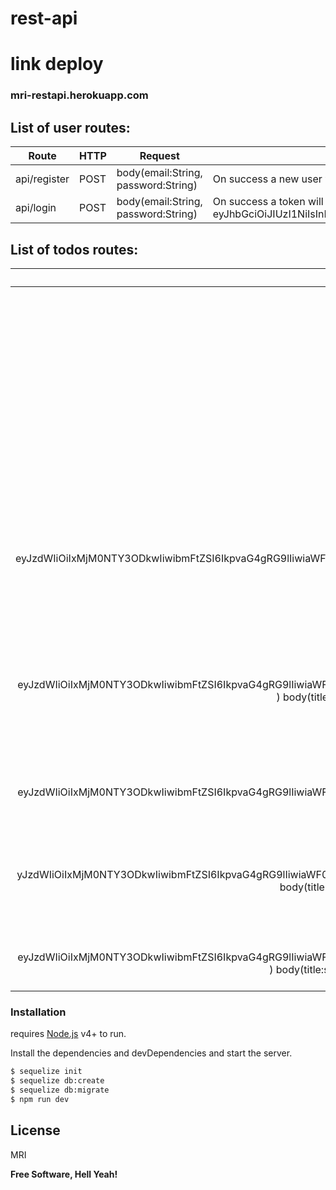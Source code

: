 # rest-api

# link deploy 
### mri-restapi.herokuapp.com
## List of user routes:

Route            | HTTP   | Request                     | Response
---------------- | ------ | --------------------------- | ----------------------------------------------------
api/register    | POST   | body(email:String, password:String) | On success a new user will be created in the                                                                    database, an error will be shown if fail
api/login       | POST   | body(email:String, password:String)       | On success a token will be generated in local                                                                   storage, an error will be shown if fail, example token: eyJhbGciOiJIUzI1NiIsInR5cCI6IkpXVCJ9.eyJzdWIiOiIxMjM0NTY3ODkwIiwibmFtZSI6IkpvaG4gRG9lIiwiaWF0IjoxNTE2MjM5MDIyfQ.SflKxwRJSMeKKF2QT4fwpMeJf36POk6yJV_adQssw5c

## List of todos routes:

|       ROUTE      	| HTTP   	| Request                                                                                                                                                                                                              	| REspond                                                                                                                                                                                                                                                                                                                                                                                                                                                                                                                      	| Description                              	|
|:----------------:	|--------	|----------------------------------------------------------------------------------------------------------------------------------------------------------------------------------------------------------------------	|------------------------------------------------------------------------------------------------------------------------------------------------------------------------------------------------------------------------------------------------------------------------------------------------------------------------------------------------------------------------------------------------------------------------------------------------------------------------------------------------------------------------------	|------------------------------------------	|
| `/api/todos`     	| GET    	| none                                                                                                                                                                                                                 	|   array of object from todos list  [     {         "id": <value id>,         "title": "<value title>",         "description":"<value description>",         "UserId": <value userid>,         "createdAt": "<value createdAt>",         "updatedAt": "<value updateAt>"     },     {         "id": <value id>,         "title": "<value title>",         "description":"<value description>",         "UserId": <value userid>,         "createdAt": "<value createdAt>",         "updatedAt": "<value updateAt>"     },{} ] 	| Get all user's todos                     	|
| `/api/todos/:id` 	| GET    	|  access_token (eyJhbGciOiJIUzI1NiIsInR5cCI6IkpXVCJ9.
  eyJzdWIiOiIxMjM0NTY3ODkwIiwibmFtZSI6IkpvaG4gRG9lIiwiaWF0IjoxNTE2MjM5MDIyfQ.SflKxwRJSMeKKF2QT4fwpMeJf36POk6yJV_adQssw5c)                                          	|  object from todos list {         "id": <value id>,         "title": "<value title>",         "description":"<value description> ",         "UserId": <value userid> ,         "createdAt": "<value createdAt>",         "updatedAt": "<value updateAt>"     }  ,                                                                                                                                                                                                                                                            	| Get a single todo (Owner only)           	|
|  `/api/todos`    	| POST   	| access_token (eyJhbGciOiJIUzI1NiIsInR5cCI6IkpXVCJ9.
  eyJzdWIiOiIxMjM0NTY3ODkwIiwibmFtZSI6IkpvaG4gRG9lIiwiaWF0IjoxNTE2MjM5MDIyfQ.SflKxwRJSMeKKF2QT4fwpMeJf36POk6yJV_adQssw5c ) body(title:string, description:string)   	|  object from created list   {        "id": <value id>,         "title": "<value title>",         "description":"<value description>",         "UserId": <value userid>,         "createdAt": "<value createdAt>",         "updatedAt": "<value updateAt>"     }                                                                                                                                                                                                                                                              	| Create a todo (Authenticated users only) 	|
| `/api/todos/:id` 	| DELETE 	| access_token (eyJhbGciOiJIUzI1NiIsInR5cCI6IkpXVCJ9.
  eyJzdWIiOiIxMjM0NTY3ODkwIiwibmFtZSI6IkpvaG4gRG9lIiwiaWF0IjoxNTE2MjM5MDIyfQ.SflKxwRJSMeKKF2QT4fwpMeJf36POk6yJV_adQssw5c )                                          	|  success message // unauthorize or bad request                                                                                                                                                                                                                                                                                                                                                                                                                                                                               	| Delete a todo (Owner only)               	|
| `/api/todos/:id` 	| PUT    	| access_token (eyJhbGciOiJIUzI1NiIsInR5cCI6IkpXVCJ9.e
  yJzdWIiOiIxMjM0NTY3ODkwIiwibmFtZSI6IkpvaG4gRG9lIiwiaWF0IjoxNTE2MjM5MDIyfQ.SflKxwRJSMeKKF2QT4fwpMeJf36POk6yJV_adQssw5c ) body(title:string, description:string)   	| success message // unauthorize or bad request                                                                                                                                                                                                                                                                                                                                                                                                                                                                                	| Update a todo with new info (Owner only) 	|
| `/api/todos/:id` 	| PATCH  	| access_token (eyJhbGciOiJIUzI1NiIsInR5cCI6IkpXVCJ9.
  eyJzdWIiOiIxMjM0NTY3ODkwIiwibmFtZSI6IkpvaG4gRG9lIiwiaWF0IjoxNTE2MjM5MDIyfQ.SflKxwRJSMeKKF2QT4fwpMeJf36POk6yJV_adQssw5c ) body(title:string,OR description:string) 	| success message // unauthorize or bad request                                                                                                                                                                                                                                                                                                                                                                                                                                                                                	| Update a todo with new info (Owner only) 	|                       
### Installation

requires [Node.js](https://nodejs.org/) v4+ to run.

Install the dependencies and devDependencies and start the server.

```sh
$ sequelize init
$ sequelize db:create
$ sequelize db:migrate
$ npm run dev 

```


License
----

MRI
                               


**Free Software, Hell Yeah!**

